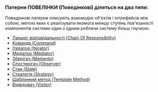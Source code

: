 ### Патерни ПОВЕЛІНКИ (Поведінкові) діляться на два типи:

Поведінкові патерни описують взаємодію об'єктів і інтрефейсів між собою, метою яких є реалізувати
якомога меншу ступінь пов'язаності компонентів системи один з одним роблячи систему більш гнучкою.

* [Ланцюг відповідальності (Chain Of Responsibility)](ChainOfResponsibility) 
* [Команда (Command)](Command) 
* [Ітератор (Iterator)](Iterator) 
* [Медіатор (Mediator)](Mediator) 
* [Зберігач (Memento)](Memento) 
* [Спостерігач (Observer)](Observer) 
* [Стан (State)](State) 
* [Стратегія (Strategy)](Strategy) 
* [Шаблонний метод (Template Method)](TemplateMethod) 
* [Відвідувач (Visitor)](Visitor) 
